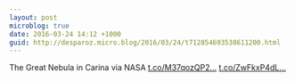 ```yaml
---
layout: post
microblog: true
date: 2016-03-24 14:12 +1000
guid: http://desparoz.micro.blog/2016/03/24/t712854693538611200.html
---
```

The Great Nebula in Carina   via NASA [t.co/M37qozQP2...](https://t.co/M37qozQP22) [t.co/ZwFkxP4dL...](https://t.co/ZwFkxP4dLB)
